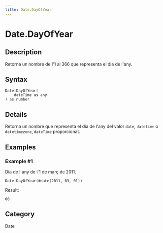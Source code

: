 ```yaml
---
title: Date.DayOfYear
---
```


# Date.DayOfYear


## Description

Retorna un nombre de l&#39;1 al 366 que representa el dia de l&#39;any.


## Syntax

```powerquery
Date.DayOfYear(
    dateTime as any
) as number
```


## Details

Retorna un nombre que representa el dia de l'any del valor <code>date</code>, <code>datetime</code> o <code>datetimezone</code>, <code>dateTime</code> proporcionat.


## Examples

### Example #1 
Dia de l&#39;any de l&#39;1 de març de 2011.
```powerquery
Date.DayOfYear(#date(2011, 03, 01))
```

Result: 
```powerquery
60
```




## Category
Date

